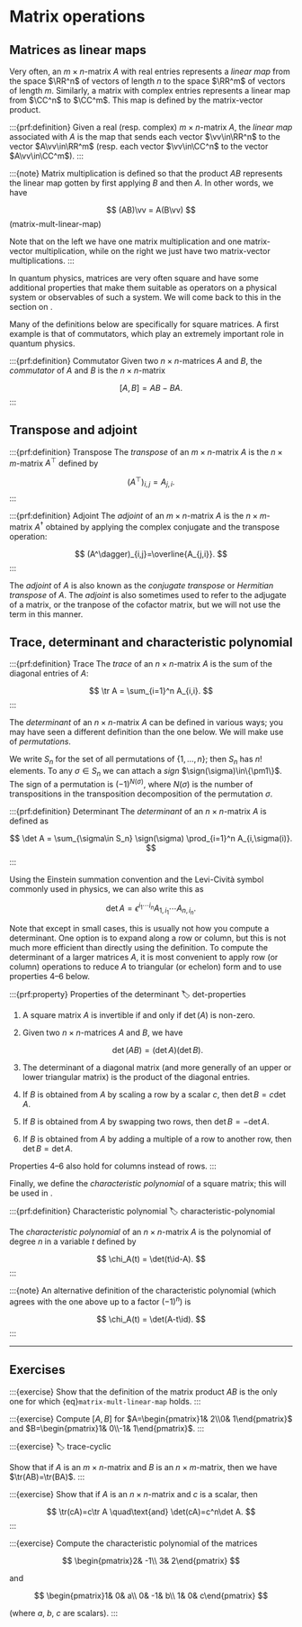 # Matrix operations

## Matrices as linear maps

Very often, an $m\times n$-matrix $A$ with real entries represents a
*linear map* from the space $\RR^n$ of vectors of length $n$ to the
space $\RR^m$ of vectors of length $m$.  Similarly, a matrix with
complex entries represents a linear map from $\CC^n$ to $\CC^m$.  This
map is defined by the matrix-vector product.

:::{prf:definition}
Given a real (resp. complex) $m\times n$-matrix $A$, the *linear map*
associated with $A$ is the map that sends each vector $\vv\in\RR^n$ to
the vector $A\vv\in\RR^m$ (resp. each vector $\vv\in\CC^n$ to the
vector $A\vv\in\CC^m$).
:::

:::{note}
Matrix multiplication is defined so that the product $AB$ represents
the linear map gotten by first applying $B$ and then $A$.  In other
words, we have

$$
(AB)\vv = A(B\vv)
$$(matrix-mult-linear-map)

Note that on the left we have one matrix multiplication and one
matrix-vector multiplication, while on the right we just have two
matrix-vector multiplications.
:::

In quantum physics, matrices are very often square and have
some additional properties that make them suitable as operators on a
physical system or observables of such a system.  We will come back to
this in the section on [](hilbert-spaces-and-operators).

Many of the definitions below are specifically for square matrices.  A
first example is that of commutators, which play an extremely
important role in quantum physics.

:::{prf:definition} Commutator
Given two $n\times n$-matrices $A$ and $B$, the *commutator* of $A$
and $B$ is the $n\times n$-matrix

$$
[A,B]=AB-BA.
$$
:::

## Transpose and adjoint

:::{prf:definition} Transpose
The *transpose* of an $m\times n$-matrix $A$ is the $n\times
m$-matrix $A^\top$ defined by

$$
(A^\top)_{i,j}=A_{j,i}.
$$
:::

:::{prf:definition} Adjoint
The *adjoint* of an $m\times n$-matrix $A$ is the $n\times m$-matrix
$A^\dagger$ obtained by applying the complex conjugate and the
transpose operation:

$$
(A^\dagger)_{i,j}=\overline{A_{j,i}}.
$$
:::

The *adjoint* of $A$ is also known as the *conjugate transpose* or *Hermitian transpose* of $A$. The *adjoint* is also sometimes used to refer to the adjugate of a matrix, or the tranpose of the cofactor matrix, but we will not use the term in this manner.

## Trace, determinant and characteristic polynomial

:::{prf:definition} Trace
The *trace* of an $n\times n$-matrix $A$ is the sum of the diagonal
entries of $A$:

$$
\tr A = \sum_{i=1}^n A_{i,i}.
$$
:::

The *determinant* of an $n\times n$-matrix $A$ can be defined in
various ways; you may have seen a different definition than the one
below.  We will make use of *permutations*.

We write $S_n$ for the set of all permutations of $\{1,\ldots,n\}$;
then $S_n$ has $n!$ elements.  To any $\sigma\in S_n$ we can attach a
*sign* $\sign(\sigma)\in\{\pm1\}$. The sign of a permutation is $(-1)^{N(\sigma)}$, where $N(\sigma)$ is the number of transpositions in the transposition decomposition of the permutation $\sigma$. 

:::{prf:definition} Determinant
The *determinant* of an $n\times n$-matrix $A$ is defined as

$$
\det A = \sum_{\sigma\in S_n} \sign(\sigma)
\prod_{i=1}^n A_{i,\sigma(i)}.
$$
:::

Using the Einstein summation convention and the Levi-Cività symbol
commonly used in physics, we can also write this as

$$
\det A=\epsilon^{i_1\cdots i_n} A_{1,i_1}\cdots A_{n,i_n}.
$$

Note that except in small cases, this is usually not how you compute a
determinant.  One option is to expand along a row or column, but this
is not much more efficient than directly using the definition.  To
compute the determinant of a larger matrices $A$, it is most
convenient to apply row (or column) operations to reduce $A$ to
triangular (or echelon) form and to use properties 4–6 below.

:::{prf:property} Properties of the determinant
:label: det-properties

1. A square matrix $A$ is invertible if and only if $\det(A)$ is
   non-zero.

2. Given two $n\times n$-matrices $A$ and $B$, we have

   $$
   \det(AB)=(\det A)(\det B).
   $$

3. The determinant of a diagonal matrix (and more generally of an
   upper or lower triangular matrix) is the product of the diagonal
   entries.

4. If $B$ is obtained from $A$ by scaling a row by a scalar $c$, then
   $\det B=c\det A$.

5. If $B$ is obtained from $A$ by swapping two rows, then $\det
   B=-\det A$.

6. If $B$ is obtained from $A$ by adding a multiple of a row to
   another row, then $\det B=\det A$.

Properties 4–6 also hold for columns instead of rows.
:::

Finally, we define the *characteristic polynomial* of a square matrix;
this will be used in [](diagonalisation).

:::{prf:definition} Characteristic polynomial
:label: characteristic-polynomial

The *characteristic polynomial* of an $n\times n$-matrix $A$ is
the polynomial of degree $n$ in a variable $t$ defined by

$$
\chi_A(t) = \det(t\id-A).
$$
:::

:::{note}
An alternative definition of the characteristic polynomial (which
agrees with the one above up to a factor $(-1)^n$) is

$$
\chi_A(t) = \det(A-t\id).
$$
:::

***

## Exercises

:::{exercise}
Show that the definition of the matrix product $AB$ is the only one
for which {eq}`matrix-mult-linear-map` holds.
:::

:::{exercise}
Compute $[A,B]$ for $A=\begin{pmatrix}1& 2\\0& 1\end{pmatrix}$ and
$B=\begin{pmatrix}1& 0\\-1& 1\end{pmatrix}$.
:::

:::{exercise}
:label: trace-cyclic

Show that if $A$ is an $m\times n$-matrix and $B$ is an $n\times
m$-matrix, then we have $\tr(AB)=\tr(BA)$.
:::

:::{exercise}
Show that if $A$ is an $n\times n$-matrix and $c$ is a scalar, then

$$
\tr(cA)=c\tr A
\quad\text{and}
\det(cA)=c^n\det A.
$$
:::

:::{exercise}
Compute the characteristic polynomial of the matrices

$$
\begin{pmatrix}2& -1\\ 3& 2\end{pmatrix}
$$

and

$$
\begin{pmatrix}1& 0& a\\ 0& -1& b\\ 1& 0& c\end{pmatrix}
$$

(where $a$, $b$, $c$ are scalars).
:::
